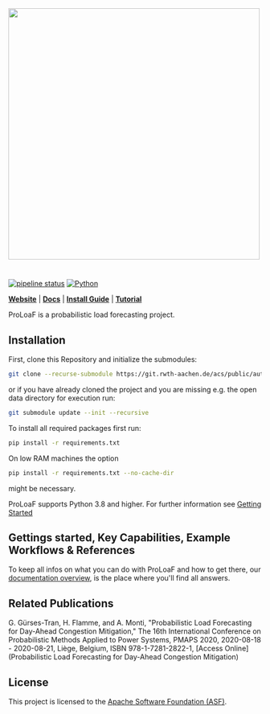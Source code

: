 <img src="./logo.png" width="500">

# 

[![pipeline status](https://git.rwth-aachen.de/acs/public/automation/plf/proloaf/badges/master/pipeline.svg)](https://git.rwth-aachen.de/acs/public/automation/plf/proloaf/-/commits/master)
[![Python](https://img.shields.io/badge/python->=3.8-blue)](https://www.python.org)

[**Website**](https://git.rwth-aachen.de/acs/public/automation/plf/proloaf)
| [**Docs**](https://acs.pages.rwth-aachen.de/public/automation/plf/proloaf/)
| [**Install Guide**](https://acs.pages.rwth-aachen.de/public/automation/plf/proloaf/docs/getting-started/)
| [**Tutorial**](https://acs.pages.rwth-aachen.de/public/automation/plf/proloaf/docs/tutorials/)

ProLoaF is a probabilistic load forecasting project.

## Installation

First, clone this Repository and initialize the submodules:
```bash
git clone --recurse-submodule https://git.rwth-aachen.de/acs/public/automation/plf/proloaf.git
```
or if you have already cloned the project and you are missing e.g. the open data directory for execution run:
```bash
git submodule update --init --recursive
```
To install all required packages first run:
```bash
pip install -r requirements.txt
```

On low RAM machines the option
```bash
pip install -r requirements.txt --no-cache-dir
```
might be necessary.

ProLoaF supports Python 3.8 and higher. For further information see [Getting Started](https://acs.pages.rwth-aachen.de/public/automation/plf/proloaf/docs/getting-started/)


## Gettings started, Key Capabilities, Example Workflows & References 
To keep all infos on what you can do with ProLoaF and how to get there, our
[documentation overview](https://acs.pages.rwth-aachen.de/public/automation/plf/proloaf/docs/overview/), is the place where you'll find all answers.

## Related Publications
G. Gürses-Tran, H. Flamme, and A. Monti, "Probabilistic Load Forecasting for Day-Ahead Congestion Mitigation," The 16th International Conference on Probabilistic Methods Applied to Power Systems, PMAPS 2020, 2020-08-18 - 2020-08-21, Liège, Belgium, ISBN 978-1-7281-2822-1, [Access Online](Probabilistic Load Forecasting for Day-Ahead Congestion Mitigation)


## License
This project is licensed to the [Apache Software Foundation (ASF)](http://www.apache.org/licenses/LICENSE-2.0).

